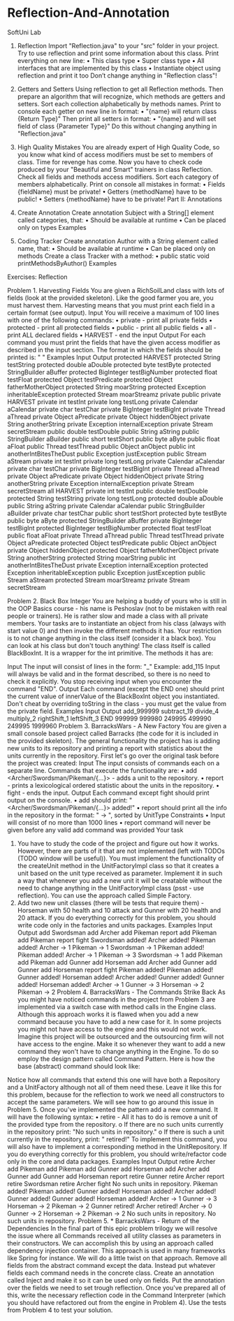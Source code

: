 # Reflection-And-Annotation
SoftUni Lab 

1.	Reflection
Import "Reflection.java" to your "src" folder in your project. Try to use reflection and print some information about this class. Print everything on new line:
•	This class type
•	Super class type 
•	All interfaces that are implemented by this class
•	Instantiate object using reflection and print it too
Don’t change anything in "Reflection class"! 
 
2.	Getters and Setters
Using reflection to get all Reflection methods. Then prepare an algorithm that will recognize, which methods are getters and setters. Sort each collection alphabetically by methods names. Print to console each getter on new line in format:
•	"{name} will return class {Return Type}"
Then print all setters in format:
•	"{name} and will set field of class {Parameter Type}"
Do this without changing anything in "Reflection.java"
 
3.	High Quality Mistakes
You are already expert of High Quality Code, so you know what kind of access modifiers must be set to members of class. Time for revenge has come. Now you have to check code produced by your "Beautiful and Smart" trainers in class Reflection. Check all fields and methods access modifiers. Sort each category of members alphabetically. Print on console all mistakes in format:
•	Fields
{fieldName} must be private!
•	Getters
{methodName} have to be public!
•	Setters
{methodName} have to be private!
Part II: Annotations
4.	Create Annotation
Create annotation Subject with a String[] element called categories, that: 
•	Should be available at runtime
•	Can be placed only on types
 Examples
 
5.	Coding Tracker
Create annotation Author with a String element called name, that:
•	Should be available at runtime
•	Can be placed only on methods
Create a class Tracker with a method:
•	public static void printMethodsByAuthor()
 Examples
 

 
Exercises: Reflection

Problem 1.	Harvesting Fields
You are given a RichSoilLand class with lots of fields (look at the provided skeleton). Like the good farmer you are, you must harvest them. Harvesting means that you must print each field in a certain format (see output).
Input
You will receive a maximum of 100 lines with one of the following commands:
•	private - print all private fields
•	protected - print all protected fields
•	public - print all public fields
•	all - print ALL declared fields
•	HARVEST - end the input
Output
For each command you must print the fields that have the given access modifier as described in the input section. The format in which the fields should be printed is:
"<access modifier> <field type> <field name>"
Examples
Input	Output
protected
HARVEST	protected String testString
protected double aDouble
protected byte testByte
protected StringBuilder aBuffer
protected BigInteger testBigNumber
protected float testFloat
protected Object testPredicate
protected Object fatherMotherObject
protected String moarString
protected Exception inheritableException
protected Stream moarStreamz
private
public
private
HARVEST	private int testInt
private long testLong
private Calendar aCalendar
private char testChar
private BigInteger testBigInt
private Thread aThread
private Object aPredicate
private Object hiddenObject
private String anotherString
private Exception internalException
private Stream secretStream
public double testDouble
public String aString
public StringBuilder aBuilder
public short testShort
public byte aByte
public float aFloat
public Thread testThread
public Object anObject
public int anotherIntBitesTheDust
public Exception justException
public Stream aStream
private int testInt
private long testLong
private Calendar aCalendar
private char testChar
private BigInteger testBigInt
private Thread aThread
private Object aPredicate
private Object hiddenObject
private String anotherString
private Exception internalException
private Stream secretStream
all
HARVEST	private int testInt
public double testDouble
protected String testString
private long testLong
protected double aDouble
public String aString
private Calendar aCalendar
public StringBuilder aBuilder
private char testChar
public short testShort
protected byte testByte
public byte aByte
protected StringBuilder aBuffer
private BigInteger testBigInt
protected BigInteger testBigNumber
protected float testFloat
public float aFloat
private Thread aThread
public Thread testThread
private Object aPredicate
protected Object testPredicate
public Object anObject
private Object hiddenObject
protected Object fatherMotherObject
private String anotherString
protected String moarString
public int anotherIntBitesTheDust
private Exception internalException
protected Exception inheritableException
public Exception justException
public Stream aStream
protected Stream moarStreamz
private Stream secretStream

Problem 2.	Black Box Integer
You are helping a buddy of yours who is still in the OOP Basics course - his name is Peshoslav (not to be mistaken with real people or trainers). He is rather slow and made a class with all private members. Your tasks are to instantiate an object from his class (always with start value 0) and then invoke the different methods it has. Your restriction is to not change anything in the class itself (consider it a black box). You can look at his class but don't touch anything! The class itself is called BlackBoxInt. It is a wrapper for the int primitive. The methods it has are:
 
Input
The input will consist of lines in the form:
"<command name>_<value>"
Example: add_115
Input will always be valid and in the format described, so there is no need to check it explicitly. You stop receiving input when you encounter the command "END".
Output
Each command (except the END one) should print the current value of innerValue of the BlackBoxInt object you instantiated. Don't cheat by overriding toString in the class - you must get the value from the private field.
Examples
Input	Output
add_999999
subtract_19
divide_4
multiply_2
rightShift_1
leftShift_3
END	999999
999980
249995
499990
249995
1999960
Problem 3.	BarracksWars - A New Factory
You are given a small console based project called Barracks (the code for it is included in the provided skeleton).
The general functionality the project has is adding new units to its repository and printing a report with statistics about the units currently in the repository. First let's go over the original task before the project was created:
Input
The input consists of commands each on a separate line. Commands that execute the functionality are:
•	add <Archer/Swordsman/Pikeman/{…}> - adds a unit to the repository.
•	report - prints a lexicological ordered statistic about the units in the repository.
•	fight - ends the input.
Output
Each command except fight should print output on the console.
•	add should print: "<Archer/Swordsman/Pikeman/{…}> added!"
•	report should print all the info in the repository in the format: "<UnitType> -> <UnitQuantity>", sorted by UnitType
Constraints
•	Input will consist of no more than 1000 lines
•	report command will never be given before any valid add command was provided
Your task
1) You have to study the code of the project and figure out how it works. However, there are parts of it that are not implemented (left with TODOs (TODO window will be useful)). You must implement the functionality of the createUnit method in the UnitFactoryImpl class so that it creates a unit based on the unit type received as parameter. Implement it in such a way that whenever you add a new unit it will be creatable without the need to change anything in the UnitFactoryImpl class (psst - use reflection). You can use the approach called Simple Factory.
2) Add two new unit classes (there will be tests that require them) - Horseman with 50 health and 10 attack and Gunner with 20 health and 20 attack.
If you do everything correctly for this problem, you should write code only in the factories and units packages.
Examples
Input	Output
add Swordsman
add Archer
add Pikeman
report
add Pikeman
add Pikeman
report
fight	Swordsman added!
Archer added!
Pikeman added!
Archer -> 1
Pikeman -> 1
Swordsman -> 1
Pikeman added!
Pikeman added!
Archer -> 1
Pikeman -> 3
Swordsman -> 1
add Pikeman
add Pikeman
add Gunner
add Horseman
add Archer
add Gunner
add Gunner
add Horseman
report
fight	Pikeman added!
Pikeman added!
Gunner added!
Horseman added!
Archer added!
Gunner added!
Gunner added!
Horseman added!
Archer -> 1
Gunner -> 3
Horseman -> 2
Pikeman -> 2
Problem 4.	BarracksWars - The Commands Strike Back
As you might have noticed commands in the project from Problem 3 are implemented via a switch case with method calls in the Engine class. Although this approach works it is flawed when you add a new command because you have to add a new case for it. In some projects you might not have access to the engine and this would not work. Imagine this project will be outsourced and the outsourcing firm will not have access to the engine. Make it so whenever they want to add a new command they won't have to change anything in the Engine.
To do so employ the design pattern called Command Pattern. Here is how the base (abstract) command should look like:
 
Notice how all commands that extend this one will have both a Repository and a UnitFactory although not all of them need these. Leave it like this for this problem, because for the reflection to work we need all constructors to accept the same parameters. We will see how to go around this issue in Problem 5.
Once you've implemented the pattern add a new command. It will have the following syntax:
•	retire <UnitType> - All it has to do is remove a unit of the provided type from the repository.
o	If there are no such units currently in the repository print: "No such units in repository."
o	If there is such a unit currently in the repository, print: "<UnitType> retired!"
To implement this command, you will also have to implement a corresponding method in the UnitRepository.
If you do everything correctly for this problem, you should write/refactor code only in the core and data packages.
Examples
Input	Output
retire Archer
add Pikeman
add Pikeman
add Gunner
add Horseman
add Archer
add Gunner
add Gunner
add Horseman
report
retire Gunner
retire Archer
report
retire Swordsman
retire Archer
fight	No such units in repository.
Pikeman added!
Pikeman added!
Gunner added!
Horseman added!
Archer added!
Gunner added!
Gunner added!
Horseman added!
Archer -> 1
Gunner -> 3
Horseman -> 2
Pikeman -> 2
Gunner retired!
Archer retired!
Archer -> 0
Gunner -> 2
Horseman -> 2
Pikeman -> 2
No such units in repository.
No such units in repository.
Problem 5.	* BarracksWars - Return of the Dependencies
In the final part of this epic problem trilogy we will resolve the issue where all Commands received all utility classes as parameters in their constructors. We can accomplish this by using an approach called dependency injection container. This approach is used in many frameworks like Spring for instance.
We will do a little twist on that approach. Remove all fields from the abstract command except the data. Instead put whatever fields each command needs in the concrete class. Create an annotation called Inject and make it so it can be used only on fields. Put the annotation over the fields we need to set trough reflection. Once you've prepared all of this, write the necessary reflection code in the Command Interpreter (which you should have refactored out from the engine in Problem 4).
Use the tests from Problem 4 to test your solution.

